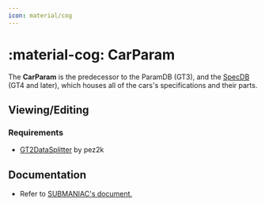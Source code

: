 ```yaml
---
icon: material/cog
---
```


# :material-cog: CarParam

The **CarParam** is the predecessor to the ParamDB (GT3), and the [SpecDB](../../concepts/specdb.md) (GT4 and later), which houses all of the cars's specifications and their parts.

## Viewing/Editing

### Requirements

* [GT2DataSplitter](https://github.com/pez2k/gt2tools/releases/tag/GT2DataSplitter08) by pez2k

## Documentation

* Refer to [SUBMANIAC's document.](../gt2/documents/Gran_Turismo_2_files_full_documentation.pdf)